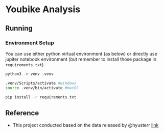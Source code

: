 # Youbike Analysis

## Running

### Environment Setup

You can use either python virtual environment (as below) or directly use jupiter notebook environment (but remember to install those package in `requirements.txt`)

```bash
python3 -m venv .venv
```

```bash
.venv/Scripts/activate #windows
source .venv/bin/activate #macOS
```

```bash
pip install -r requirements.txt
```



## Reference
- This project conducted based on the data released by @hyusterr [link](https://github.com/hyusterr/html.2023.final.data)
